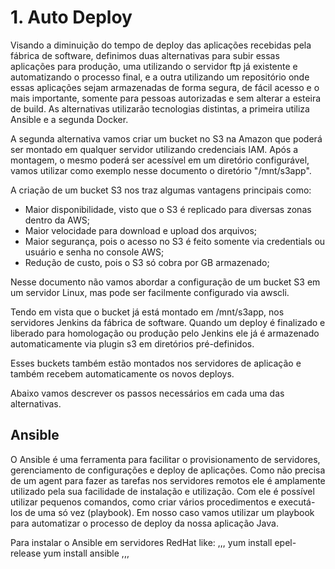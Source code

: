 # 1. Auto Deploy

Visando a diminuição do tempo de deploy das aplicações recebidas pela fábrica de software, definimos duas alternativas para subir essas aplicações para produção, uma utilizando o servidor ftp já existente
e automatizando o processo final, e a outra utilizando um repositório onde essas aplicações sejam armazenadas de forma segura, de fácil acesso e o mais importante, somente para pessoas autorizadas e sem alterar a 
esteira de build. As alternativas utilizarão tecnologias distintas, a primeira utiliza Ansible e a segunda Docker.

A segunda alternativa vamos criar um bucket no S3 na Amazon que poderá ser montado em qualquer servidor utilizando credenciais IAM. Após a montagem, o mesmo poderá ser acessível
em um diretório configurável, vamos utilizar como exemplo nesse documento o diretório "/mnt/s3app".

A criação de um bucket S3 nos traz algumas vantagens principais como:

* Maior disponibilidade, visto que o S3 é replicado para diversas zonas dentro da AWS;
* Maior velocidade para download e upload dos arquivos;
* Maior segurança, pois o acesso no S3 é feito somente via credentials ou usuário e senha no console AWS;
* Redução de custo, pois o S3 só cobra por GB armazenado;

Nesse documento não vamos abordar a configuração de um bucket S3 em um servidor Linux, mas pode ser facilmente configurado via awscli.

Tendo em vista que o bucket já está montado em /mnt/s3app, nos servidores Jenkins da fábrica de software. Quando um deploy é finalizado e liberado para homologação ou produção
pelo Jenkins ele já é armazenado automaticamente via plugin s3 em diretórios pré-definidos.

Esses buckets também estão montados nos servidores de aplicação e também recebem automaticamente os novos deploys.

Abaixo vamos descrever os passos necessários em cada uma das alternativas.


## Ansible

O Ansible é uma ferramenta para facilitar o provisionamento de servidores, gerenciamento de configurações e deploy de aplicações. Como não precisa de um agent para fazer as tarefas nos servidores remotos
ele é amplamente utilizado pela sua facilidade de instalação e utilização. Com ele é possível utilizar pequenos comandos, como criar vários procedimentos e executá-los de uma só vez (playbook). Em nosso caso
vamos utilizar um playbook para automatizar o processo de deploy da nossa aplicação Java.

Para instalar o Ansible em servidores RedHat like:
,,,
yum install epel-release
yum install ansible
,,,
